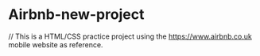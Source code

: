 # Airbnb-new-project
// This is a HTML/CSS practice project using the https://www.airbnb.co.uk mobile website as reference.
